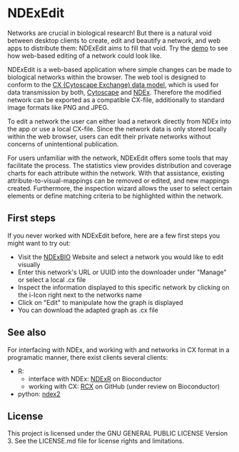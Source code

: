 # NDExEdit

Networks are crucial in biological research! 
But there is a natural void between desktop clients to create, edit and beautify a network, and web apps to distribute them: NDExEdit aims to fill that void. 
Try the [demo](https://frankkramer-lab.github.io/NDExEdit/) to see how web-based editing of a network could look like.

NDExEdit is a web-based application where simple changes can be made to biological networks within the browser. 
The web tool is designed to conform to the [CX (Cytoscape Exchange) data model](https://home.ndexbio.org/data-model/), which is used for data transmission by both, [Cytoscape](https://cytoscape.org/) and [NDEx](https://www.ndexbio.org/). 
Therefore the modified network can be exported as a compatible CX-file, additionally to standard image formats like PNG and JPEG.

To edit a network the user can either load a network directly from NDEx into the app or use a local CX-file. 
Since the network data is only stored locally within the web browser, users can edit their private networks without concerns of unintentional publication.

For users unfamiliar with the network, NDExEdit offers some tools that may facilitate the process. 
The statistics view provides distribution and coverage charts for each attribute within the network. 
With that assistance, existing attribute-to-visual-mappings can be removed or edited, and new mappings created. 
Furthermore, the inspection wizard allows the user to select certain elements or define matching criteria to be highlighted within the network.  

## First steps

If you never worked with NDExEdit before, here are a few first steps you might want to try out:

- Visit the [NDExBIO](http://www.ndexbio.org/#/) Website and select a network you would like to edit visually
- Enter this network's URL or UUID into the downloader under "Manage" or select a local .cx file
- Inspect the information displayed to this specific network by clicking on the i-Icon right next to the networks name
- Click on "Edit" to manipulate how the graph is displayed
- You can download the adapted graph as .cx file

## See also

For interfacing with NDEx, and working with and networks in CX format in a programatic manner, there exist clients several clients:
- R:
  - interface with NDEx: [NDExR](https://doi.org/doi:10.18129/B9.bioc.ndexr) on Bioconductor
  - working with CX: [RCX](https://github.com/frankkramer-lab/RCX) on GitHub (under review on Bioconductor)
- python: [ndex2](https://ndex2.readthedocs.io/en/latest/)

## License

This project is licensed under the GNU GENERAL PUBLIC LICENSE Version 3.
See the LICENSE.md file for license rights and limitations.
